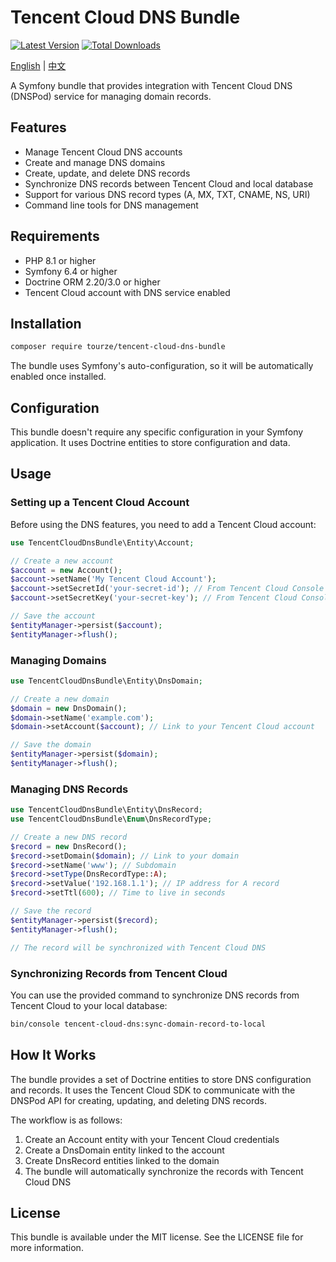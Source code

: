 # Tencent Cloud DNS Bundle

[![Latest Version](https://img.shields.io/packagist/v/tourze/tencent-cloud-dns-bundle.svg?style=flat-square)](https://packagist.org/packages/tourze/tencent-cloud-dns-bundle)
[![Total Downloads](https://img.shields.io/packagist/dt/tourze/tencent-cloud-dns-bundle.svg?style=flat-square)](https://packagist.org/packages/tourze/tencent-cloud-dns-bundle)

[English](README.md) | [中文](README.zh-CN.md)

A Symfony bundle that provides integration with Tencent Cloud DNS (DNSPod) service for managing domain records.

## Features

- Manage Tencent Cloud DNS accounts
- Create and manage DNS domains
- Create, update, and delete DNS records
- Synchronize DNS records between Tencent Cloud and local database
- Support for various DNS record types (A, MX, TXT, CNAME, NS, URI)
- Command line tools for DNS management

## Requirements

- PHP 8.1 or higher
- Symfony 6.4 or higher
- Doctrine ORM 2.20/3.0 or higher
- Tencent Cloud account with DNS service enabled

## Installation

```bash
composer require tourze/tencent-cloud-dns-bundle
```

The bundle uses Symfony's auto-configuration, so it will be automatically enabled once installed.

## Configuration

This bundle doesn't require any specific configuration in your Symfony application. It uses Doctrine entities to store configuration and data.

## Usage

### Setting up a Tencent Cloud Account

Before using the DNS features, you need to add a Tencent Cloud account:

```php
use TencentCloudDnsBundle\Entity\Account;

// Create a new account
$account = new Account();
$account->setName('My Tencent Cloud Account');
$account->setSecretId('your-secret-id'); // From Tencent Cloud Console
$account->setSecretKey('your-secret-key'); // From Tencent Cloud Console

// Save the account
$entityManager->persist($account);
$entityManager->flush();
```

### Managing Domains

```php
use TencentCloudDnsBundle\Entity\DnsDomain;

// Create a new domain
$domain = new DnsDomain();
$domain->setName('example.com');
$domain->setAccount($account); // Link to your Tencent Cloud account

// Save the domain
$entityManager->persist($domain);
$entityManager->flush();
```

### Managing DNS Records

```php
use TencentCloudDnsBundle\Entity\DnsRecord;
use TencentCloudDnsBundle\Enum\DnsRecordType;

// Create a new DNS record
$record = new DnsRecord();
$record->setDomain($domain); // Link to your domain
$record->setName('www'); // Subdomain
$record->setType(DnsRecordType::A);
$record->setValue('192.168.1.1'); // IP address for A record
$record->setTtl(600); // Time to live in seconds

// Save the record
$entityManager->persist($record);
$entityManager->flush();

// The record will be synchronized with Tencent Cloud DNS
```

### Synchronizing Records from Tencent Cloud

You can use the provided command to synchronize DNS records from Tencent Cloud to your local database:

```bash
bin/console tencent-cloud-dns:sync-domain-record-to-local
```

## How It Works

The bundle provides a set of Doctrine entities to store DNS configuration and records. It uses the Tencent Cloud SDK to communicate with the DNSPod API for creating, updating, and deleting DNS records.

The workflow is as follows:

1. Create an Account entity with your Tencent Cloud credentials
2. Create a DnsDomain entity linked to the account
3. Create DnsRecord entities linked to the domain
4. The bundle will automatically synchronize the records with Tencent Cloud DNS

## License

This bundle is available under the MIT license. See the LICENSE file for more information.
